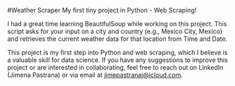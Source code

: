 #Weather Scraper
My first tiny project in Python - Web Scraping!

I had a great time learning BeautifulSoup while working on this project. This script asks for your input on a city and country (e.g., Mexico City, Mexico) and retrieves the current weather data for that location from Time and Date.

This project is my first step into Python and web scraping, which I believe is a valuable skill for data science. If you have any suggestions to improve this project or are interested in collaborating, feel free to reach out on LinkedIn (Jimena Pastrana) or via email at jimepastranaj@icloud.com.
